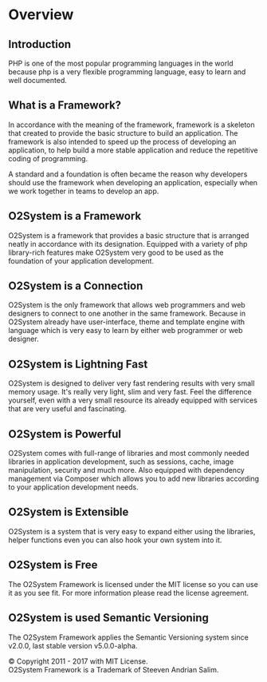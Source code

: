 # Overview

## Introduction

PHP is one of the most popular programming languages in the world because php is a very flexible programming language, easy to learn and well documented.

## What is a Framework?

In accordance with the meaning of the framework, framework is a skeleton that created to provide the basic structure to build an application. The framework is also intended to speed up the process of developing an application, to help build a more stable application and reduce the repetitive coding of programming.

A standard and a foundation is often became the reason why developers should use the framework when developing an application, especially when we work together in teams to develop an app.

## O2System is a Framework

O2System is a framework that provides a basic structure that is arranged neatly in accordance with its designation. Equipped with a variety of php library-rich features make O2System very good to be used as the foundation of your application development.

## O2System is a Connection

O2System is the only framework that allows web programmers and web designers to connect to one another in the same framework. Because in O2System already have user-interface, theme and template engine with language which is very easy to learn by either web programmer or web designer.

## O2System is Lightning Fast

O2System is designed to deliver very fast rendering results with very small memory usage. It's really very light, slim and very fast. Feel the difference yourself, even with a very small resource its already equipped with services that are very useful and fascinating.

## O2System is Powerful

O2System comes with full-range of libraries and most commonly needed libraries in application development, such as sessions, cache, image manipulation, security and much more. Also equipped with dependency management via Composer which allows you to add new libraries according to your application development needs.

## O2System is Extensible

O2System is a system that is very easy to expand either using the libraries, helper functions even you can also hook your own system into it.

## O2System is Free

The O2System Framework is licensed under the MIT license so you can use it as you see fit. For more information please read the license agreement.

## O2System is used Semantic Versioning

The O2System Framework applies the Semantic Versioning system since v2.0.0, last stable version v5.0.0-alpha.



© Copyright 2011 - 2017 with MIT License.  
O2System Framework is a Trademark of Steeven Andrian Salim.

